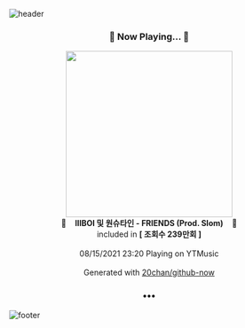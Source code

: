 ![header](https://capsule-render.vercel.app/api?type=wave&height=170&section=header&text=Hi.%20I'm%20SHIFT&fontColor=090707&fontAlignX=45&fontAlignY=65&fontSize=100)

<h3 align="center">🎵 Now Playing... 🎵</h3>
<p align="center">
  <a href="https://music.youtube.com/watch?v=aGrRfAs1fz8">
    <img width="300" src="https://i.ytimg.com/vi/aGrRfAs1fz8/sddefault.jpg?sqp=-oaymwEWCJADEOEBIAQqCghqEJQEGHgg6AJIWg&rs">
  </a>
  <br>
  🎵&nbsp&nbsp&nbsp <b>lIlBOI 및 원슈타인 - FRIENDS (Prod. Slom)</b> &nbsp&nbsp&nbsp🎵
  <br>
  included in <b>[ 조회수 239만회 ]</b>
  
  <br />
  <br />
  08/15/2021 23:20 Playing on YTMusic
  <br />
  <br />
  Generated with <a href="https://github.com/20chan/github-now">20chan/github-now</a>
</p>

<h3 align="center">•••</h3>

![footer](https://capsule-render.vercel.app/api?type=wave&height=150&section=footer)
